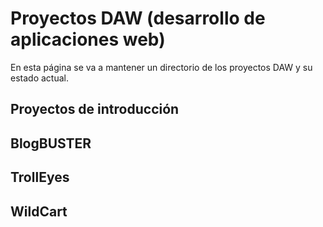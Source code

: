 # Proyectos DAW (desarrollo de aplicaciones web)
En esta página se va a mantener un directorio de los proyectos DAW y su estado actual.


## Proyectos de introducción


## BlogBUSTER


## TrollEyes


## WildCart

